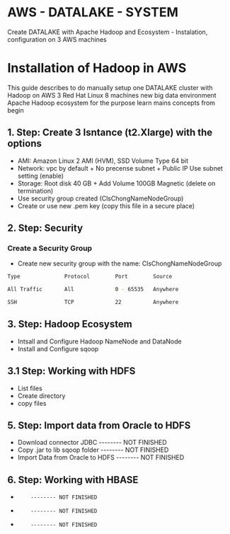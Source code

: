 # AWS - DATALAKE - SYSTEM
Create DATALAKE with Apache Hadoop and Ecosystem - Instalation, configuration on 3 AWS machines


# Installation of Hadoop in AWS
This guide describes to do manually setup one DATALAKE cluster with Hadoop on AWS 3 Red Hat Linux 8 machines new big data environment Apache Hadoop ecosystem for the purpose learn mains concepts from begin 


## 1. Step: Create 3 Isntance (t2.Xlarge) with the options
* AMI: Amazon Linux 2 AMI (HVM), SSD Volume Type 64 bit
* Network: vpc by default + No precense subnet + Public IP Use subnet  setting (enable)
* Storage: Root disk 40 GB + Add Volume 100GB Magnetic (delete on termination)
* Use security group created (ClsChongNameNodeGroup)
* Create or use new .pem key (copy this file in a secure place)

## 2. Step: Security

### Create a Security Group

* Create new security group with the name: ClsChongNameNodeGroup
```bash
Type              Protocol        Port        Source

All Traffic       All             0 - 65535   Anywhere   

SSH               TCP             22          Anywhere
```

## 3. Step: Hadoop Ecosystem
  * Intsall and Configure Hadoop NameNode and DataNode
  * Install and Configure sqoop     
  
## 3.1 Step: Working with HDFS
  * List files 
  * Create directory
  * copy files 
  
## 5. Step: Import data from Oracle to HDFS
  * Download connector JDBC         -------- NOT FINISHED
  * Copy .jar to lib sqoop folder   -------- NOT FINISHED
  * Import Data from Oracle to HDFS -------- NOT FINISHED
  
## 6. Step: Working with HBASE
  *         -------- NOT FINISHED
  *         -------- NOT FINISHED
  *         -------- NOT FINISHED

